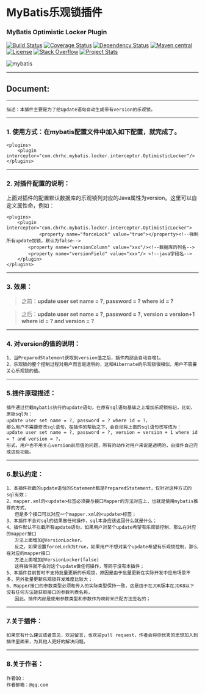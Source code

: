 # MyBatis乐观锁插件 #

### MyBatis Optimistic Locker Plugin ###

[![Build Status](https://travis-ci.org/mybatis/mybatis-3.svg?branch=master)](https://travis-ci.org/mybatis/mybatis-3)
[![Coverage Status](https://coveralls.io/repos/mybatis/mybatis-3/badge.svg?branch=master&service=github)](https://coveralls.io/github/mybatis/mybatis-3?branch=master)
[![Dependency Status](https://www.versioneye.com/user/projects/56199c04a193340f320005d3/badge.svg?style=flat)](https://www.versioneye.com/user/projects/56199c04a193340f320005d3)
[![Maven central](https://maven-badges.herokuapp.com/maven-central/org.mybatis/mybatis/badge.svg)](https://maven-badges.herokuapp.com/maven-central/org.mybatis/mybatis)
[![License](http://img.shields.io/:license-apache-brightgreen.svg)](http://www.apache.org/licenses/LICENSE-2.0.html)
[![Stack Overflow](http://img.shields.io/:stack%20overflow-mybatis-brightgreen.svg)](http://stackoverflow.com/questions/tagged/mybatis)
[![Project Stats](https://www.openhub.net/p/mybatis/widgets/project_thin_badge.gif)](https://www.openhub.net/p/mybatis)

![mybatis](http://mybatis.github.io/images/mybatis-logo.png)

----------

## Document: ##
	
----------

	描述：本插件主要是为了给Update语句自动生成带有version的乐观锁。

----------
### 1. 使用方式：在mybatis配置文件中加入如下配置，就完成了。 ###
	<plugins>
		<plugin interceptor="com.chrhc.mybatis.locker.interceptor.OptimisticLocker"/>
	</plugins>

----------

### 2. 对插件配置的说明： ###
	
上面对插件的配置默认数据库的乐观锁列对应的Java属性为version。这里可以自定义属性命，例如：

	<plugins>
		<plugin interceptor="com.chrhc.mybatis.locker.interceptor.OptimisticLocker">
		        <property name="forceLock" value="true"></property><!--强制所有update加锁，默认为false-->
			<property name="versionColumn" value="xxx"/><!--数据库的列名-->
			<property name="versionField" value="xxx"/> <!--java字段名-->
		</plugin>
	</plugins>

----------

### 3. 效果： ###
> 之前：**update user set name = ?, password = ?  where id = ?**

> 之后：**update user set name = ?, password = ?, version = version+1 where id = ? and version = ?**

----------


### 4. 对version的值的说明： ###
	1、当PreparedStatement获取到version值之后，插件内部会自动自增1。
	2、乐观锁的整个控制过程对用户而言是透明的，这和Hibernate的乐观锁很相似，用户不需要关心乐观锁的值。

----------
### 5.插件原理描述： ###
	插件通过拦截mybatis执行的update语句，在原有sql语句基础之上增加乐观锁标记，比如，原始sql为：
	update user set name = ?, password = ? where id = ?，
	那么用户不需要修改sql语句，在插件的帮助之下，会自动将上面的sql语句改写成为：
	update user set name = ?, password = ?, version = version + 1 where id = ? and version = ?，
	形式，用户也不用关心version前后值的问题，所有的动作对用户来说是透明的，由插件自己完成这些功能。
----------


### 6.默认约定： ###
	1、本插件拦截的update语句的Statement都是PreparedStatement，仅针对这种方式的sql有效；
	2、mapper.xml的<update>标签必须要与接口Mapper的方法对应上，也就是使用mybatis推荐的方式，
	   但是多个接口可以对应一个mapper.xml的<update>标签；
	3、本插件不会对sql的结果做任何操作，sql本身应该返回什么就是什么；
	4、插件默认不拦截所有update语句，如果用户对某个update希望有乐观锁控制，那么在对应的mapper接口
	   方法上面增加@VersionLocker。
	   反之，如果设置forceLock为true，如果用户不想对某个update希望有乐观锁控制，那么在对应的mapper接口
	   方法上面增加@VersionLocker(false)
	   这样插件就不会对这个update做任何操作，等同于没有本插件；
	5、本插件目前暂时不支持批量更新的乐观锁，原因是由于批量更新在实际开发中应用场景不多，另外批量更新乐观锁开发难度比较大；
	6、Mapper接口的参数类型必须和传入的实际类型保持一致，这是由于在JDK版本在JDK8以下没有任何方法能获取接口的参数列表名称，
	   因此，插件内部是使用参数类型和参数作为映射来匹配方法签名的；

----------


### 7.关于插件： ###
	如果您有什么建议或者意见，欢迎留言，也欢迎pull request，作者会将你优秀的思想加入到插件里面来，为其他人更好的解决问题。

----------

### 8.关于作者： ###
	作者QQ：
	作者邮箱：@qq.com
